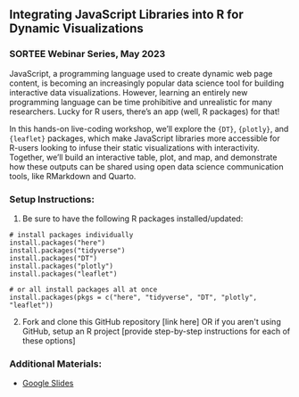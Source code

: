 ## Integrating JavaScript Libraries into R for Dynamic Visualizations

### SORTEE Webinar Series, May 2023

JavaScript, a programming language used to create dynamic web page content, is becoming an increasingly popular data science tool for building interactive data visualizations. However, learning an entirely new programming language can be time prohibitive and unrealistic for many researchers. Lucky for R users, there’s an app (well, R packages) for that!

In this hands-on live-coding workshop, we’ll explore the `{DT}`, `{plotly}`, and `{leaflet}` packages, which make JavaScript libraries more accessible for R-users looking to infuse their static visualizations with interactivity. Together, we’ll build an interactive table, plot, and map, and demonstrate how these outputs can be shared using open data science communication tools, like RMarkdown and Quarto.

### **Setup Instructions:**
1. Be sure to have the following R packages installed/updated:
```
# install packages individually
install.packages("here")
install.packages("tidyverse")
install.packages("DT")
install.packages("plotly")
install.packages("leaflet")

# or all install packages all at once
install.packages(pkgs = c("here", "tidyverse", "DT", "plotly", "leaflet"))
```
2. Fork and clone this GitHub repository [link here] OR if you aren't using GitHub, setup an R project [provide step-by-step instructions for each of these options]

### **Additional Materials:**  
- [Google Slides](https://docs.google.com/presentation/d/1F5wKhd_8nX2x3dMvxZM5sE-pPPDgrQAKkFC4KGlE8jw/edit?usp=sharing)
